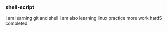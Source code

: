 ### shell-script
I am learning git and shell
I am also learning linux
practice more
work hardS
completed